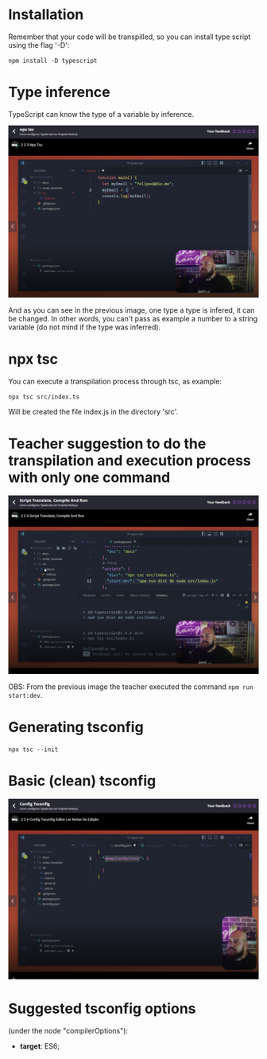 # Installation

Remember that your code will be transpilled, so you can install type script using the flag '-D':

```
npm install -D typescript
```


# Type inference

TypeScript can know the type of a variable by inference.

![inference](images/type-inference.png)

And as you can see in the previous image, one type a type is infered, it can be changed. In other words, you can't pass as example a number to a string variable (do not mind if the type was inferred).


# npx tsc

You can execute a transpilation process through tsc, as example:

```
npx tsc src/index.ts
```

Will be created the file index.js in the directory 'src'.


# Teacher suggestion to do the transpilation and execution process with only one command

![reacher suggestion](images/teacher-suggestion.png)

OBS: From the previous image the teacher executed the command `npm run start:dev`.


# Generating tsconfig

```
npx tsc --init
```


# Basic (clean) tsconfig

![clean tscoonfig](images/clean-tsconfig.png)


# Suggested tsconfig options

(under the node "compilerOptions"):

- **target**: ES6; 
